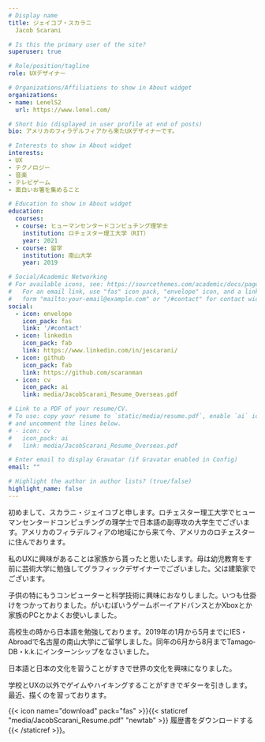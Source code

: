 ```yaml
---
# Display name
title: ジェイコブ・スカラニ
  Jacob Scarani

# Is this the primary user of the site?
superuser: true

# Role/position/tagline
role: UXデザイナー

# Organizations/Affiliations to show in About widget
organizations:
- name: LenelS2
  url: https://www.lenel.com/

# Short bio (displayed in user profile at end of posts)
bio: アメリカのフィラデルフィアから来たUXデザイナーです。

# Interests to show in About widget
interests:
- UX
- テクノロジー
- 音楽
- テレビゲーム
- 面白いお箸を集めること

# Education to show in About widget
education:
  courses:
  - course: ヒューマンセンタードコンピュチング理学士
    institution: ロチェスター理工大学（RIT）
    year: 2021
  - course: 留学
    institution: 南山大学
    year: 2019

# Social/Academic Networking
# For available icons, see: https://sourcethemes.com/academic/docs/page-builder/#icons
#   For an email link, use "fas" icon pack, "envelope" icon, and a link in the
#   form "mailto:your-email@example.com" or "/#contact" for contact widget.
social:
  - icon: envelope
    icon_pack: fas
    link: '/#contact'
  - icon: linkedin
    icon_pack: fab
    link: https://www.linkedin.com/in/jescarani/
  - icon: github
    icon_pack: fab
    link: https://github.com/scaranman
  - icon: cv
    icon_pack: ai
    link: media/JacobScarani_Resume_Overseas.pdf

# Link to a PDF of your resume/CV.
# To use: copy your resume to `static/media/resume.pdf`, enable `ai` icons in `params.toml`, 
# and uncomment the lines below.
# - icon: cv
#   icon_pack: ai
#   link: media/JacobScarani_Resume_Overseas.pdf

# Enter email to display Gravatar (if Gravatar enabled in Config)
email: ""

# Highlight the author in author lists? (true/false)
highlight_name: false
---
```


初めまして、スカラニ・ジェイコブと申します。ロチェスター理工大学でヒューマンセンタードコンピュチングの理学士で日本語の副専攻の大学生でございます。アメリカのフィラデルフィアの地域にから来て今、アメリカのロチェスターに住んでおります。

私のUXに興味があることは家族から貰ったと思いたします。母は幼児教育をす前に芸術大学に勉強してグラフィックデザイナーでございました。父は建築家でございます。

子供の特にもうコンピューターと科学技術に興味におなりしました。いつも仕掛けをつかっておりました。がいむぼいうゲームボーイアドバンスとかXboxとか家族のPCとかよくお使いしました。

高校生の時から日本語を勉強しております。2019年の1月から5月までにIES・Abroadで名古屋の南山大学にご留学しました。同年の6月から8月までTamago‐DB・k.k.にインターンシップをなさいました。

日本語と日本の文化を習うことがすきで世界の文化を興味になりました。

学校とUXの以外でゲイムやハイキングすることがすきでギターを引きします。最近、描くのを習っております。

{{< icon name="download" pack="fas" >}}{{< staticref "media/JacobScarani_Resume.pdf" "newtab" >}} 履歴書をダウンロードする{{< /staticref >}}。
